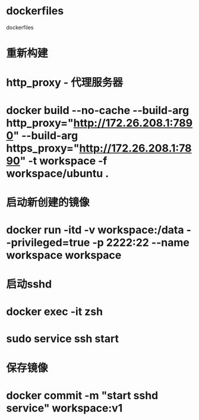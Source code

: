 # dockerfiles
dockerfiles

# 重新构建
# http_proxy - 代理服务器
# docker build --no-cache --build-arg http_proxy="http://172.26.208.1:7890" --build-arg https_proxy="http://172.26.208.1:7890" -t workspace -f workspace/ubuntu .

# 启动新创建的镜像
# docker run -itd -v workspace:/data --privileged=true -p 2222:22 --name workspace workspace

# 启动sshd
# docker exec -it <CONTAINER ID> zsh
# sudo service ssh start

# 保存镜像
# docker commit -m "start sshd service" <CONTAINER ID> workspace:v1